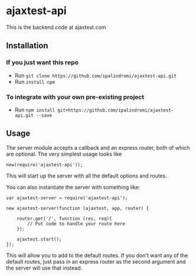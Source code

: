 # ajaxtest-api
This is the backend code at ajaxtest.com

## Installation

### If you just want this repo
- Run `git clone https://github.com/ipalindromi/ajaxtest-api.git`
- Run `install npm`

### To integrate with your own pre-existing project
- Run `npm install git+https://github.com/ipalindromi/ajaxtest-api.git --save`

## Usage
The server module accepts a callback and an express router, both of which are optional. The very simplest usage looks like

```
new(require('ajaxtest-api'));
```

This will start up the server with all the default options and routes.

You can also instantiate the server with something like:

```
var ajaxtest-server = require('ajaxtest-api');

new ajaxtest-server(function (ajaxtest, app, router) {

	router.get('/', function (res, req){
		// Put code to handle your route here
	});

	ajaxtest.start();
});

```

This will allow you to add to the default routes. If you don't want any of the default routes, just pass in
an express router as the second argument and the server will use that instead.

